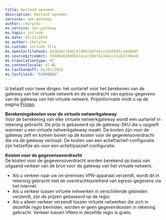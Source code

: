 ```yaml
---
title: bestand opnemen
description: bestand opnemen
services: vpn-gateway
author: cherylmc
ms.service: vpn-gateway
ms.topic: include
ms.date: 03/21/2018
ms.author: cherylmc
ms.custom: include file
ms.openlocfilehash: ae36adc78d8c87d85c64fd61cb3a50dfcae60b85
ms.sourcegitcommit: fd488a828465e7acec50e7a134e1c2cab117bee8
ms.translationtype: HT
ms.contentlocale: nl-NL
ms.lasthandoff: 01/03/2019
ms.locfileid: "53995682"
---
```

U betaalt voor twee dingen: het uurtarief voor het berekenen van de gateway van het virtuele netwerk en de overdracht van egress-gegevens van de gateway van het virtuele netwerk. Prijsinformatie vindt u op de pagina [Prijzen](https://azure.microsoft.com/pricing/details/vpn-gateway).

**Berekeningskosten voor de virtuele netwerkgateway**<br>Voor de berekening van elke virtuele netwerkgateway wordt een uurtarief in rekening gebracht. De prijs is gebaseerd op de gateway-SKU die u opgeeft wanneer u een virtuele netwerkgateway maakt. De kosten zijn voor de gateway zelf en komen boven op de kosten voor de gegevensoverdracht die via de gateway verloopt. De kosten van een actief/actief-configuratie zijn hetzelfde als voor een actief/passief-configuratie.

**Kosten voor de gegevensoverdracht**<br>De kosten voor de gegevensoverdracht worden berekend op basis van uitgaand verkeer van de bron voor de gateway van het virtuele netwerk.

* Als u verkeer naar uw on-premises VPN-apparaat verzendt, wordt dit in rekening gebracht met de overdrachtssnelheid van egress-gegevens via het internet.
* Als u verkeer tussen virtuele netwerken in verschillende gebieden verzendt, zijn de prijzen gebaseerd op de regio.
* Als u alleen verkeer verzendt tussen virtuele netwerken die zich in dezelfde regio bevinden, worden er geen gegevenskosten in rekening gebracht. Verkeer tussen VNets in dezelfde regio is gratis.